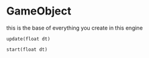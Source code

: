 # GameObject

this is the base of everything you create
in this engine

``update(float dt)``

``start(float dt)``

